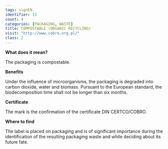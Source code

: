 ```yaml
---
tags: signEN
identifier: 13
count: 4
categories: [PACKAGING, WASTE]
title: COMPOSTABLE (ORGANIC RECYCLING)
visit: "http://www.cobro.org.pl/"
class: 2
---
```

**What does it mean?**

The packaging is compostable.

**Benefits**

Under the influence of microorganisms, the packaging is degraded into carbon dioxide, water and biomass. Pursuant to the European standard, the biodecomposition time shall not be longer than six months.

**Certificate**

The mark is the confirmation of the certificate DIN CERTCO/COBRO.

**Where to find**

The label is placed on packaging and is of significant importance during the identification of the resulting packaging waste and while deciding about its future fate.
